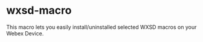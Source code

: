 # wxsd-macro
This macro lets you easily install/uninstalled selected WXSD macros on your Webex Device.
